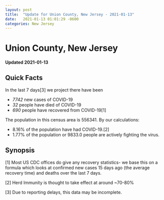 ```yaml
---
layout: post
title:  "Update for Union County, New Jersey - 2021-01-13"
date:   2021-01-13 01:01:29 -0600
categories: New Jersey
---
```


# Union County, New Jersey
#### Updated 2021-01-13

## Quick Facts

In the last 7 days[3] we project there have been
- *7742* new cases of COVID-19
- *32* people have died of COVID-19
- *690* people have recovered from COVID-19[1]

The population in this census area is 556341. By our calculations:
- 8.16% of the population have had COVID-19.[2]
- 1.77% of the population or 9833.0 people are actively fighting the virus.

## Synopsis




[1] Most US CDC offices do give any recovery statistics- we base this on a formula which looks at confirmed new cases
15 days ago (the average recovery time) and deaths over the last 7 days.

[2] Herd Immunity is thought to take effect at around ~70-80%

[3] Due to reporting delays, this data may be incomplete.
 
    